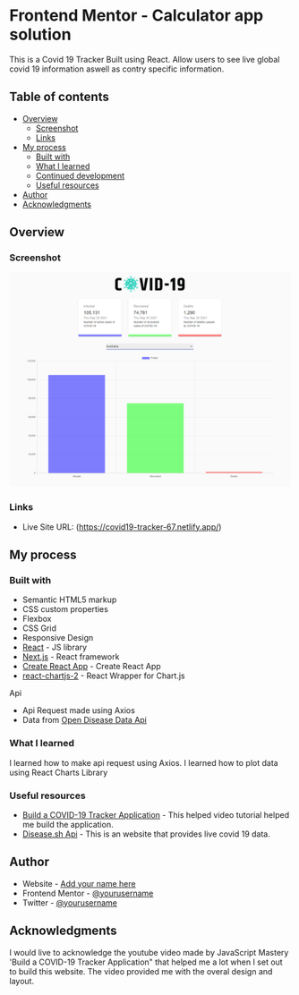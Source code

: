 # Frontend Mentor - Calculator app solution

This is a Covid 19 Tracker Built using React. 
Allow users to see live global covid 19 information aswell as contry specific information.

## Table of contents

- [Overview](#overview)
  - [Screenshot](#screenshot)
  - [Links](#links)
- [My process](#my-process)
  - [Built with](#built-with)
  - [What I learned](#what-i-learned)
  - [Continued development](#continued-development)
  - [Useful resources](#useful-resources)
- [Author](#author)
- [Acknowledgments](#acknowledgments)


## Overview

### Screenshot

![](./Screenshots/Covid19_Tracker_Desktopv2.PNG)

### Links

- Live Site URL: (https://covid19-tracker-67.netlify.app/)

## My process

### Built with

- Semantic HTML5 markup
- CSS custom properties
- Flexbox
- CSS Grid
- Responsive Design
- [React](https://reactjs.org/) - JS library
- [Next.js](https://nextjs.org/) - React framework
- [Create React App](https://github.com/facebook/create-react-app) - Create React App
- [react-chartjs-2](https://www.npmjs.com/package/react-chartjs-2) - React Wrapper for Chart.js


Api
- Api Request made using Axios
- Data from [Open Disease Data Api](https://disease.sh/)

### What I learned

I learned how to make api request using Axios.
I learned how to plot data using React Charts Library

### Useful resources

- [Build a COVID-19 Tracker Application](https://www.youtube.com/watch?v=khJlrj3Y6Ls) - This helped video tutorial helped me build the application.
- [Disease.sh Api](https://disease.sh/) - This is an website that provides live covid 19 data.

## Author

- Website - [Add your name here](https://www.your-site.com)
- Frontend Mentor - [@yourusername](https://www.frontendmentor.io/profile/yourusername)
- Twitter - [@yourusername](https://www.twitter.com/yourusername)

## Acknowledgments

I would live to acknowledge the youtube video made by JavaScript Mastery 'Build a COVID-19 Tracker Application" that helped me a lot when I set out to build this website. The video provided me with the overal design and layout.
